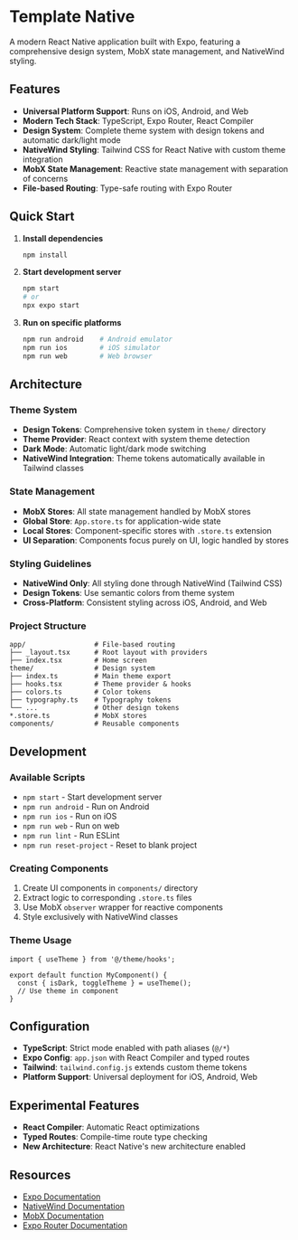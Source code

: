 # Template Native

A modern React Native application built with Expo, featuring a comprehensive design system, MobX state management, and NativeWind styling.

## Features

- **Universal Platform Support**: Runs on iOS, Android, and Web
- **Modern Tech Stack**: TypeScript, Expo Router, React Compiler
- **Design System**: Complete theme system with design tokens and automatic dark/light mode
- **NativeWind Styling**: Tailwind CSS for React Native with custom theme integration
- **MobX State Management**: Reactive state management with separation of concerns
- **File-based Routing**: Type-safe routing with Expo Router

## Quick Start

1. **Install dependencies**
   ```bash
   npm install
   ```

2. **Start development server**
   ```bash
   npm start
   # or
   npx expo start
   ```

3. **Run on specific platforms**
   ```bash
   npm run android    # Android emulator
   npm run ios        # iOS simulator
   npm run web        # Web browser
   ```

## Architecture

### Theme System
- **Design Tokens**: Comprehensive token system in `theme/` directory
- **Theme Provider**: React context with system theme detection
- **Dark Mode**: Automatic light/dark mode switching
- **NativeWind Integration**: Theme tokens automatically available in Tailwind classes

### State Management
- **MobX Stores**: All state management handled by MobX stores
- **Global Store**: `App.store.ts` for application-wide state
- **Local Stores**: Component-specific stores with `.store.ts` extension
- **UI Separation**: Components focus purely on UI, logic handled by stores

### Styling Guidelines
- **NativeWind Only**: All styling done through NativeWind (Tailwind CSS)
- **Design Tokens**: Use semantic colors from theme system
- **Cross-Platform**: Consistent styling across iOS, Android, and Web

### Project Structure
```
app/                 # File-based routing
├── _layout.tsx      # Root layout with providers
├── index.tsx        # Home screen
theme/               # Design system
├── index.ts         # Main theme export
├── hooks.tsx        # Theme provider & hooks
├── colors.ts        # Color tokens
├── typography.ts    # Typography tokens
└── ...              # Other design tokens
*.store.ts           # MobX stores
components/          # Reusable components
```

## Development

### Available Scripts
- `npm start` - Start development server
- `npm run android` - Run on Android
- `npm run ios` - Run on iOS
- `npm run web` - Run on web
- `npm run lint` - Run ESLint
- `npm run reset-project` - Reset to blank project

### Creating Components
1. Create UI components in `components/` directory
2. Extract logic to corresponding `.store.ts` files
3. Use MobX `observer` wrapper for reactive components
4. Style exclusively with NativeWind classes

### Theme Usage
```tsx
import { useTheme } from '@/theme/hooks';

export default function MyComponent() {
  const { isDark, toggleTheme } = useTheme();
  // Use theme in component
}
```

## Configuration

- **TypeScript**: Strict mode enabled with path aliases (`@/*`)
- **Expo Config**: `app.json` with React Compiler and typed routes
- **Tailwind**: `tailwind.config.js` extends custom theme tokens
- **Platform Support**: Universal deployment for iOS, Android, Web

## Experimental Features

- **React Compiler**: Automatic React optimizations
- **Typed Routes**: Compile-time route type checking
- **New Architecture**: React Native's new architecture enabled

## Resources

- [Expo Documentation](https://docs.expo.dev/)
- [NativeWind Documentation](https://www.nativewind.dev/)
- [MobX Documentation](https://mobx.js.org/)
- [Expo Router Documentation](https://docs.expo.dev/router/introduction/)
